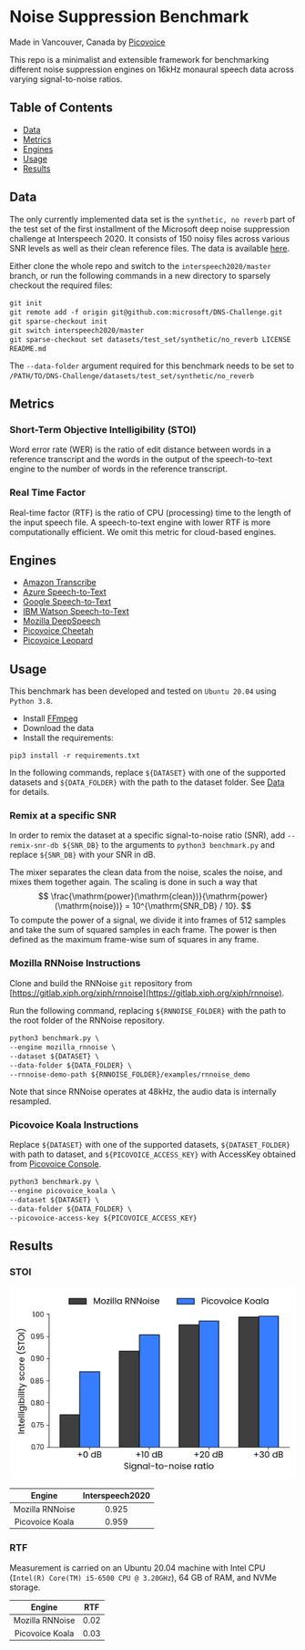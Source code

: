 # Noise Suppression Benchmark

Made in Vancouver, Canada by [Picovoice](https://picovoice.ai)

This repo is a minimalist and extensible framework for benchmarking different noise suppression engines on 16kHz 
monaural speech data across varying signal-to-noise ratios.

## Table of Contents

- [Data](#data)
- [Metrics](#metrics)
- [Engines](#engines)
- [Usage](#usage)
- [Results](#results)

## Data

The only currently implemented data set is the `synthetic, no reverb` part of the test set of the first installment of 
the Microsoft deep noise suppression challenge at Interspeech 2020. It consists of 150 noisy files across various SNR 
levels as well as their clean reference files. The data is available 
[here](https://github.com/microsoft/DNS-Challenge/tree/interspeech2020/master/datasets/test_set/synthetic/no_reverb).

Either clone the whole repo and switch to the `interspeech2020/master` branch, or run the following commands in a new 
directory to sparsely checkout the required files:
```console
git init
git remote add -f origin git@github.com:microsoft/DNS-Challenge.git
git sparse-checkout init
git switch interspeech2020/master
git sparse-checkout set datasets/test_set/synthetic/no_reverb LICENSE README.md
```

The `--data-folder` argument required for this benchmark needs to be set to
`/PATH/TO/DNS-Challenge/datasets/test_set/synthetic/no_reverb`


## Metrics

### Short-Term Objective Intelligibility (STOI)

Word error rate (WER) is the ratio of edit distance between words in a reference transcript and the words in the output
of the speech-to-text engine to the number of words in the reference transcript.

### Real Time Factor

Real-time factor (RTF) is the ratio of CPU (processing) time to the length of the input speech file. A speech-to-text
engine with lower RTF is more computationally efficient. We omit this metric for cloud-based engines.

## Engines

- [Amazon Transcribe](https://aws.amazon.com/transcribe/)
- [Azure Speech-to-Text](https://azure.microsoft.com/en-us/services/cognitive-services/speech-to-text/)
- [Google Speech-to-Text](https://cloud.google.com/speech-to-text)
- [IBM Watson Speech-to-Text](https://www.ibm.com/ca-en/cloud/watson-speech-to-text)
- [Mozilla DeepSpeech](https://github.com/mozilla/DeepSpeech)
- [Picovoice Cheetah](https://picovoice.ai/)
- [Picovoice Leopard](https://picovoice.ai/)

## Usage

This benchmark has been developed and tested on `Ubuntu 20.04` using `Python 3.8`.

- Install [FFmpeg](https://www.ffmpeg.org/)
- Download the data
- Install the requirements:

```console
pip3 install -r requirements.txt
```

In the following commands, replace `${DATASET}` with one of the supported datasets and `${DATA_FOLDER}` with the path
to the dataset folder. See [Data](#data) for details.

### Remix at a specific SNR

In order to remix the dataset at a specific signal-to-noise ratio (SNR), add `--remix-snr-db ${SNR_DB}` to the
arguments to `python3 benchmark.py` and replace `${SNR_DB}` with your SNR in dB.

The mixer separates the clean data from the noise, scales the noise, and mixes them together again. The scaling is done
in such a way that
$$ \frac{\mathrm{power}(\mathrm{clean})}{\mathrm{power}(\mathrm{noise})} = 10^{\mathrm{SNR_DB} / 10}. $$
To compute the $\mathrm{power}$ of a signal, we divide it into frames of 512 samples and take the sum of squared samples
in each frame. The $\mathrm{power}$ is then defined as the maximum frame-wise sum of squares in any frame.

### Mozilla RNNoise Instructions

Clone and build the RNNoise `git` repository from 
[https://gitlab.xiph.org/xiph/rnnoise](https://gitlab.xiph.org/xiph/rnnoise).

Run the following command, replacing `${RNNOISE_FOLDER}` with the path to the root folder of the RNNoise repository.

```console
python3 benchmark.py \
--engine mozilla_rnnoise \
--dataset ${DATASET} \
--data-folder ${DATA_FOLDER} \
--rnnoise-demo-path ${RNNOISE_FOLDER}/examples/rnnoise_demo
```

Note that since RNNoise operates at 48kHz, the audio data is internally resampled.

### Picovoice Koala Instructions

Replace `${DATASET}` with one of the supported datasets, `${DATASET_FOLDER}` with path to dataset, and
`${PICOVOICE_ACCESS_KEY}` with AccessKey obtained from [Picovoice Console](https://console.picovoice.ai/).

```console
python3 benchmark.py \
--engine picovoice_koala \
--dataset ${DATASET} \
--data-folder ${DATA_FOLDER} \
--picovoice-access-key ${PICOVOICE_ACCESS_KEY}
```

## Results

### STOI

![](results/plots/interspeech2020_bar_plot.png)

|     Engine      | Interspeech2020 |
|:---------------:|:---------------:|
| Mozilla RNNoise |      0.925      |
| Picovoice Koala |      0.959      |

### RTF

Measurement is carried on an Ubuntu 20.04 machine with Intel CPU (`Intel(R) Core(TM) i5-6500 CPU @ 3.20GHz`), 64 GB of
RAM, and NVMe storage.

|     Engine      | RTF  |
|:---------------:|:----:|
| Mozilla RNNoise | 0.02 |
| Picovoice Koala | 0.03 |
